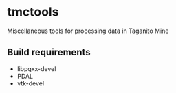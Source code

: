 tmctools
========

Miscellaneous tools for processing data in Taganito Mine

## Build requirements

- libpqxx-devel
- PDAL
- vtk-devel
